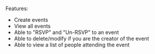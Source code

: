 Features:
- Create events
- View all events
- Able to "RSVP" and "Un-RSVP" to an event
- Able to delete/modify if you are the creator of the event
- Able to view a list of people attending the event